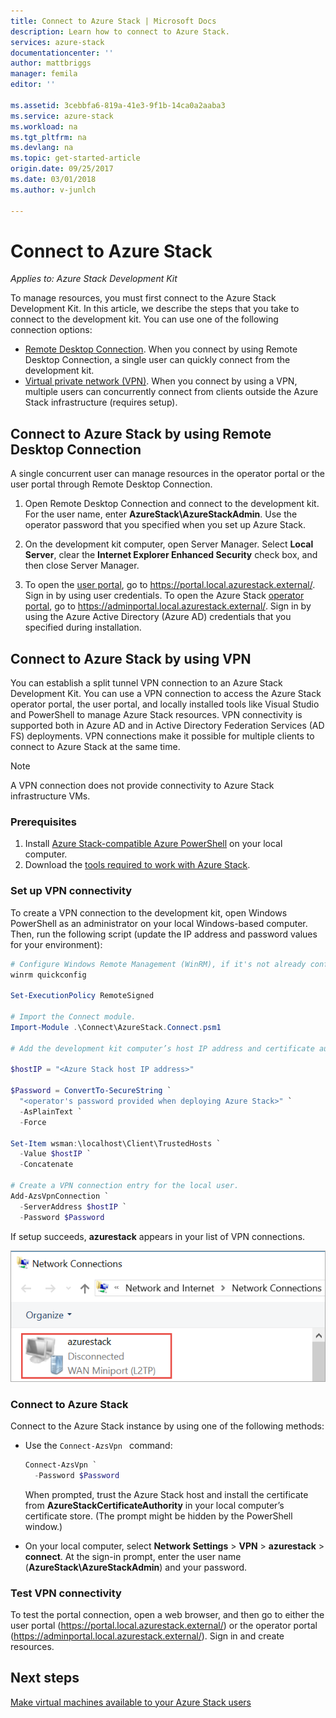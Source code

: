 ```yaml
---
title: Connect to Azure Stack | Microsoft Docs
description: Learn how to connect to Azure Stack.
services: azure-stack
documentationcenter: ''
author: mattbriggs
manager: femila
editor: ''

ms.assetid: 3cebbfa6-819a-41e3-9f1b-14ca0a2aaba3
ms.service: azure-stack
ms.workload: na
ms.tgt_pltfrm: na
ms.devlang: na
ms.topic: get-started-article
origin.date: 09/25/2017
ms.date: 03/01/2018
ms.author: v-junlch

---
```

# Connect to Azure Stack

*Applies to: Azure Stack Development Kit*

To manage resources, you must first connect to the Azure Stack Development Kit. In this article, we describe the steps that you take to connect to the development kit. You can use one of the following connection options:

- [Remote Desktop Connection](#connect-with-remote-desktop). When you connect by using Remote Desktop Connection, a single user can quickly connect from the development kit.
- [Virtual private network (VPN)](#connect-with-vpn). When you connect by using a VPN, multiple users can concurrently connect from clients outside the Azure Stack infrastructure (requires setup).

<a name="connect-to-azure-stack-with-remote-desktop"></a>
##  Connect to Azure Stack by using Remote Desktop Connection
A single concurrent user can manage resources in the operator portal or the user portal through Remote Desktop Connection.

1. Open Remote Desktop Connection and connect to the development kit. For the user name, enter **AzureStack\AzureStackAdmin**. Use the operator password that you specified when you set up Azure Stack.  

2. On the development kit computer, open Server Manager. Select **Local Server**, clear the **Internet Explorer Enhanced Security** check box, and then close Server Manager.

3. To open the [user portal](azure-stack-key-features.md#portal), go to https://portal.local.azurestack.external/. Sign in by using user credentials. To open the Azure Stack [operator portal](azure-stack-key-features.md#portal), go to https://adminportal.local.azurestack.external/. Sign in by using the Azure Active Directory (Azure AD) credentials that you specified during installation.

<a name="connect-to-azure-stack-with-vpn"></a>
## Connect to Azure Stack by using VPN

You can establish a split tunnel VPN connection to an Azure Stack Development Kit. You can use a VPN connection to access the Azure Stack operator portal, the user portal, and locally installed tools like Visual Studio and PowerShell to manage Azure Stack resources. VPN connectivity is supported both in Azure AD and in Active Directory Federation Services (AD FS) deployments. VPN connections make it possible for multiple clients to connect to Azure Stack at the same time. 

> [!NOTE] 
> A VPN connection does not provide connectivity to Azure Stack infrastructure VMs. 

### Prerequisites

1. Install [Azure Stack-compatible Azure PowerShell](azure-stack-powershell-install.md) on your local computer.  
2. Download the [tools required to work with Azure Stack](azure-stack-powershell-download.md). 

### Set up VPN connectivity

To create a VPN connection to the development kit, open Windows PowerShell as an administrator on your local Windows-based computer. Then, run the following script (update the IP address and password values for your environment):

```PowerShell 
# Configure Windows Remote Management (WinRM), if it's not already configured.
winrm quickconfig  

Set-ExecutionPolicy RemoteSigned

# Import the Connect module.
Import-Module .\Connect\AzureStack.Connect.psm1 

# Add the development kit computer’s host IP address and certificate authority (CA) to the list of trusted hosts. Make sure you update the IP address and password values for your environment. 

$hostIP = "<Azure Stack host IP address>"

$Password = ConvertTo-SecureString `
  "<operator's password provided when deploying Azure Stack>" `
  -AsPlainText `
  -Force

Set-Item wsman:\localhost\Client\TrustedHosts `
  -Value $hostIP `
  -Concatenate

# Create a VPN connection entry for the local user.
Add-AzsVpnConnection `
  -ServerAddress $hostIP `
  -Password $Password

```

If setup succeeds, **azurestack** appears in your list of VPN connections.

![Network connections](./media/azure-stack-connect-azure-stack/image3.png)  

### Connect to Azure Stack

Connect to the Azure Stack instance by using one of the following methods:  

- Use the `Connect-AzsVpn ` command: 
    
  ```PowerShell
  Connect-AzsVpn `
    -Password $Password
  ```

  When prompted, trust the Azure Stack host and install the certificate from **AzureStackCertificateAuthority** in your local computer’s certificate store. (The prompt might be hidden by the PowerShell window.) 

- On your local computer, select **Network Settings** > **VPN** > **azurestack** > **connect**. At the sign-in prompt, enter the user name (**AzureStack\AzureStackAdmin**) and your password.

### Test VPN connectivity

To test the portal connection, open a web browser, and then go to either the user portal (https://portal.local.azurestack.external/) or the operator portal (https://adminportal.local.azurestack.external/). Sign in and create resources.  

## Next steps

[Make virtual machines available to your Azure Stack users](azure-stack-tutorial-tenant-vm.md)


